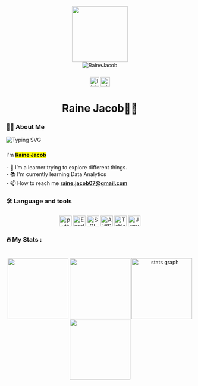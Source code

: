<div align="center">
  <img height="150" src="https://camo.githubusercontent.com/4cb9b98860a01e6a93c5b3eb5fd5a0ae409731635562552752b75ff17b4b2167/68747470733a2f2f6d656469612e67697068792e636f6d2f6d656469612f4d3967624264396e6244724f5475314d71782f67697068792e676966"  />
</div>

<div align="center">
  <img src="https://komarev.com/ghpvc/?username=RaineJacob&amp;label=Profile%20views&amp;color=0e75b6&amp;style=flat" alt="RaineJacob" data-canonical-src="https://komarev.com/ghpvc/?username=RaineJacob&amp;label=Profile%20views&amp;color=0e75b6&amp;style=flat" style="max-width: 100%;">
</div>

###

<div align="center">

  <a href="https://www.linkedin.com/in/rainejacob" target="_blank">
    <img src="https://img.shields.io/static/v1?message=LinkedIn&logo=linkedin&label=&color=1877F2&logoColor=white&labelColor=&style=for-the-badge" height="25" alt="linkedin logo"  />
  </a>
 



  <a href="https://wa.me/919993018835" target="_blank">
    <img src="https://img.shields.io/static/v1?message=WhatsApp&logo=whatsapp&label=&color=1877F2&logoColor=white&labelColor=&style=for-the-badge" height="25" alt="whatsapp logo"  />
  </a>


</div>

###

<h1 align="center">Raine Jacob👩‍💻</h1>

###

<h3 align="left">👩‍💻  About Me</h3>
<img src="https://readme-typing-svg.demolab.com?font=Cascadia+Code&weight=800&duration=3500&pause=1000&color=1b6fec&vCenter=true&width=535&height=30&lines=Advanced+Excel+User.;Python+Developer.;Data+Visualizer.;+Database+Management" alt="Typing SVG" />

###

<p align="left">I'm <b><mark>Raine Jacob</mark></b><br><br>- 🔭 I’m a learner trying to explore different things. <br>- 📚 I'm currently learning Data Analytics<br>- 📫 How to reach me <b><a href="mailto:raine.jacob07@gmail.com">raine.jacob07@gmail.com</a></b></p>

###

<h3 align="left">🛠 Language and tools</h3>

###

<div align="center">
  <img src="https://blog.accredian.com/wp-content/uploads/2019/04/Python-logo.jpg" height="28" width="33" alt="python logo"  />

  <img src="https://static.vecteezy.com/system/resources/thumbnails/049/116/742/small_2x/microsoft-excel-icon-transparent-background-free-png.png" height="28" width="33" alt="Excel Logo"  />
  <img src="https://static.vecteezy.com/system/resources/thumbnails/036/044/336/small_2x/sql-database-icon-logo-design-ui-or-ux-app-png.png" height="28" width="33" alt="SQL logo"  />
  <img src="https://encrypted-tbn0.gstatic.com/images?q=tbn:ANd9GcQrX7yoCF0oIOFUDibu9uchgeyihc1pRCUOcQ&s" height="28" width="33" alt="AWS logo"  />
  
  <img src="https://encrypted-tbn0.gstatic.com/images?q=tbn:ANd9GcS4lBiCBs6rfRVr7GMryzDw-LhHl3FCo6o4Gg&s" height="28" width="33" alt="Tableau logo"  />
  
  <img src="https://encrypted-tbn0.gstatic.com/images?q=tbn:ANd9GcSyEB8F5fXSJDp9gIkHVxPRriYyapk8-dMD1A&s" height="28" width="33" alt="Jupyter logo"  />

</div>

###

<h3 align="left">🔥   My Stats :</h3>

###

<br clear="both">

<div align="center">
  <img align="center" src="http://github-profile-summary-cards.vercel.app/api/cards/repos-per-language?username=RaineJacob&amp;theme=dark" height="163em" data-canonical-src="http://github-profile-summary-cards.vercel.app/api/cards/repos-per-language?username=RaineJacob&amp;theme=dark" style="max-width: 100%;">
<img align="center" src="http://github-profile-summary-cards.vercel.app/api/cards/most-commit-language?username=RaineJacob&amp;theme=dark" height="163em" data-canonical-src="http://github-profile-summary-cards.vercel.app/api/cards/most-commit-language?username=RaineJacob&amp;theme=dark" style="max-width: 100%;">
  <img align="center" src="https://github-readme-stats.vercel.app/api?username=RaineJacob&amp;hide_title=false&amp;hide_rank=false&amp;show_icons=true&amp;include_all_commits=true&amp;count_private=true&amp;disable_animations=false&amp;theme=dark&amp;locale=en&amp;hide_border=false&amp;order=1" height="163em" alt="stats graph" data-canonical-src="https://github-readme-stats.vercel.app/api?username=RaineJacob&amp;hide_title=false&amp;hide_rank=false&amp;show_icons=true&amp;include_all_commits=true&amp;count_private=true&amp;disable_animations=false&amp;theme=dark&amp;locale=en&amp;hide_border=false&amp;order=1" style="max-width: 100%;">
  <img align="center" src="https://github-profile-summary-cards.vercel.app/api/cards/profile-details?username=RaineJacob&amp;theme=dark" height="163em" data-canonical-src="http://github-profile-summary-cards.vercel.app/api/cards/profile-details?username=RaineJacob&amp;theme=dark" style="max-width: 100%;">
</div>

###
